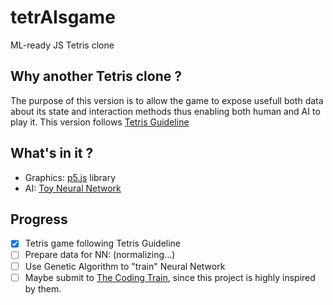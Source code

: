 # tetrAIsgame
ML-ready JS Tetris clone

## Why another Tetris clone ?
The purpose of this version is to allow the game to expose usefull both data about its state and interaction methods thus enabling both human and AI to play it.
This version follows [Tetris Guideline](http://tetris.wikia.com/wiki/Tetris_Guideline)

## What's in it ?
- Graphics: [p5.js](https://p5js.org/) library
- AI: [Toy Neural Network](https://github.com/CodingTrain/Toy-Neural-Network-JS)

## Progress
- [x] Tetris game following Tetris Guideline
- [ ] Prepare data for NN: (normalizing...)
- [ ] Use Genetic Algorithm to "train" Neural Network
- [ ] Maybe submit to [The Coding Train](https://github.com/CodingTrain), since this project is highly inspired by them. 
